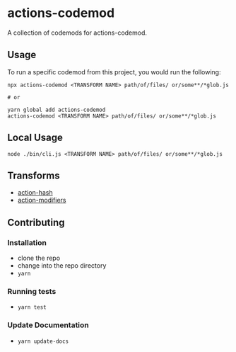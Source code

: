 # actions-codemod


A collection of codemods for actions-codemod.

## Usage

To run a specific codemod from this project, you would run the following:

```
npx actions-codemod <TRANSFORM NAME> path/of/files/ or/some**/*glob.js

# or

yarn global add actions-codemod
actions-codemod <TRANSFORM NAME> path/of/files/ or/some**/*glob.js
```

## Local Usage
```
node ./bin/cli.js <TRANSFORM NAME> path/of/files/ or/some**/*glob.js
```

## Transforms

<!--TRANSFORMS_START-->
* [action-hash](transforms/action-hash/README.md)
* [action-modifiers](transforms/action-modifiers/README.md)
<!--TRANSFORMS_END-->

## Contributing

### Installation

* clone the repo
* change into the repo directory
* `yarn`

### Running tests

* `yarn test`

### Update Documentation

* `yarn update-docs`